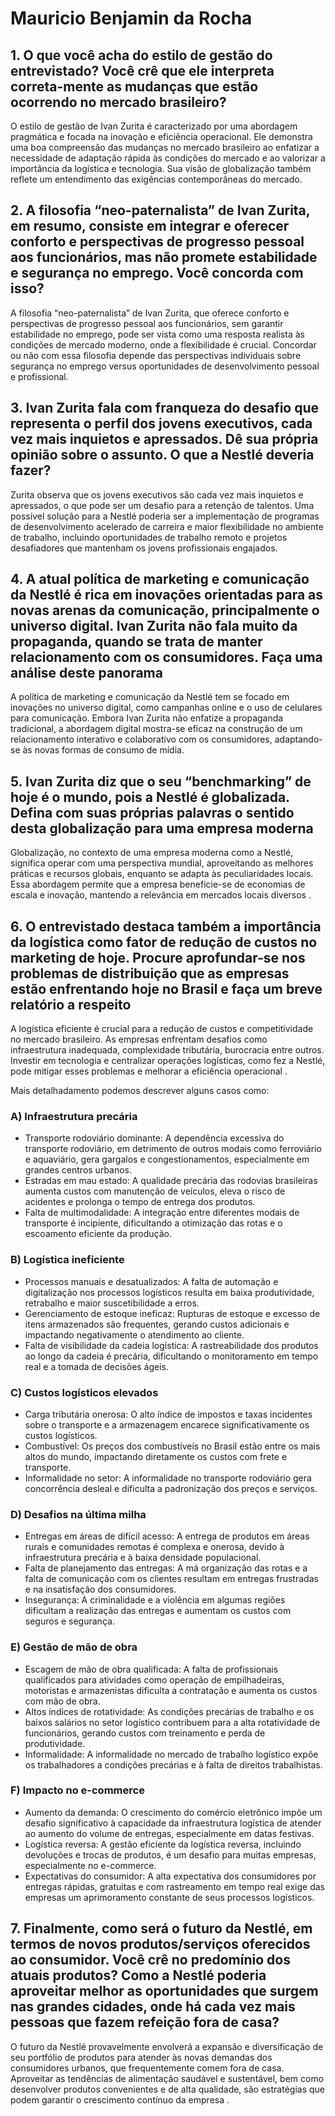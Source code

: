 # Mauricio Benjamin da Rocha

## 1. O  que  você  acha  do  estilo  de  gestão  do  entrevistado? Você  crê  que  ele  interpreta  correta-mente as mudanças que estão ocorrendo no mercado brasileiro?

O estilo de gestão de Ivan Zurita é caracterizado por uma abordagem pragmática e focada na inovação e eficiência operacional. Ele demonstra uma boa compreensão das mudanças no mercado brasileiro ao enfatizar a necessidade de adaptação rápida às condições do mercado e ao valorizar a importância da logística e tecnologia. Sua visão de globalização também reflete um entendimento das exigências contemporâneas do mercado.

## 2. A filosofia “neo-paternalista” de Ivan Zurita, em resumo, consiste em integrar e oferecer conforto e perspectivas de progresso pessoal aos funcionários, mas não promete estabilidade e segurança no emprego. Você concorda com isso?

A filosofia “neo-paternalista” de Ivan Zurita, que oferece conforto e perspectivas de progresso pessoal aos funcionários, sem garantir estabilidade no emprego, pode ser vista como uma resposta realista às condições de mercado moderno, onde a flexibilidade é crucial. Concordar ou não com essa filosofia depende das perspectivas individuais sobre segurança no emprego versus oportunidades de desenvolvimento pessoal e profissional.

## 3. Ivan Zurita fala com franqueza do desafio que representa o perfil dos jovens executivos, cada vez mais inquietos e apressados. Dê sua própria opinião sobre o assunto. O que a Nestlé deveria fazer?

Zurita observa que os jovens executivos são cada vez mais inquietos e apressados, o que pode ser um desafio para a retenção de talentos. Uma possível solução para a Nestlé poderia ser a implementação de programas de desenvolvimento acelerado de carreira e maior flexibilidade no ambiente de trabalho, incluindo oportunidades de trabalho remoto e projetos desafiadores que mantenham os jovens profissionais engajados.

## 4. A atual política de marketing e comunicação da Nestlé é rica em inovações orientadas para as novas arenas da comunicação, principalmente o universo digital. Ivan Zurita não fala muito da propaganda, quando se trata de manter relacionamento com os consumidores. Faça uma análise deste panorama

A política de marketing e comunicação da Nestlé tem se focado em inovações no universo digital, como campanhas online e o uso de celulares para comunicação. Embora Ivan Zurita não enfatize a propaganda tradicional, a abordagem digital mostra-se eficaz na construção de um relacionamento interativo e colaborativo com os consumidores, adaptando-se às novas formas de consumo de mídia.

## 5. Ivan Zurita diz que o seu “benchmarking” de hoje é o mundo, pois a Nestlé é globalizada. Defina com suas próprias palavras o sentido desta globalização para uma empresa moderna

Globalização, no contexto de uma empresa moderna como a Nestlé, significa operar com uma perspectiva mundial, aproveitando as melhores práticas e recursos globais, enquanto se adapta às peculiaridades locais. Essa abordagem permite que a empresa beneficie-se de economias de escala e inovação, mantendo a relevância em mercados locais diversos .

## 6. O entrevistado destaca também a importância da logística como fator de redução de custos no marketing de hoje. Procure aprofundar-se nos problemas de distribuição que as empresas estão enfrentando hoje no Brasil e faça um breve relatório a respeito

A logística eficiente é crucial para a redução de custos e competitividade no mercado brasileiro. As empresas enfrentam desafios como infraestrutura inadequada, complexidade tributária, burocracia entre outros. Investir em tecnologia e centralizar operações logísticas, como fez a Nestlé, pode mitigar esses problemas e melhorar a eficiência operacional .

Mais detalhadamento podemos descrever alguns casos como:

### A) Infraestrutura precária

- Transporte rodoviário dominante: A dependência excessiva do transporte rodoviário, em detrimento de outros modais como ferroviário e aquaviário, gera gargalos e congestionamentos, especialmente em grandes centros urbanos.
- Estradas em mau estado: A qualidade precária das rodovias brasileiras aumenta custos com manutenção de veículos, eleva o risco de acidentes e prolonga o tempo de entrega dos produtos.
- Falta de multimodalidade: A integração entre diferentes modais de transporte é incipiente, dificultando a otimização das rotas e o escoamento eficiente da produção.

### B) Logística ineficiente

- Processos manuais e desatualizados: A falta de automação e digitalização nos processos logísticos resulta em baixa produtividade, retrabalho e maior suscetibilidade a erros.
- Gerenciamento de estoque ineficaz: Rupturas de estoque e excesso de itens armazenados são frequentes, gerando custos adicionais e impactando negativamente o atendimento ao cliente.
- Falta de visibilidade da cadeia logística: A rastreabilidade dos produtos ao longo da cadeia é precária, dificultando o monitoramento em tempo real e a tomada de decisões ágeis.

### C) Custos logísticos elevados

- Carga tributária onerosa: O alto índice de impostos e taxas incidentes sobre o transporte e a armazenagem encarece significativamente os custos logísticos.
- Combustível: Os preços dos combustíveis no Brasil estão entre os mais altos do mundo, impactando diretamente os custos com frete e transporte.
- Informalidade no setor: A informalidade no transporte rodoviário gera concorrência desleal e dificulta a padronização dos preços e serviços.

### D) Desafios na última milha

- Entregas em áreas de difícil acesso: A entrega de produtos em áreas rurais e comunidades remotas é complexa e onerosa, devido à infraestrutura precária e à baixa densidade populacional.
- Falta de planejamento das entregas: A má organização das rotas e a falta de comunicação com os clientes resultam em entregas frustradas e na insatisfação dos consumidores.
- Insegurança: A criminalidade e a violência em algumas regiões dificultam a realização das entregas e aumentam os custos com seguros e segurança.

### E) Gestão de mão de obra

- Escagem de mão de obra qualificada: A falta de profissionais qualificados para atividades como operação de empilhadeiras, motoristas e armazenistas dificulta a contratação e aumenta os custos com mão de obra.
- Altos índices de rotatividade: As condições precárias de trabalho e os baixos salários no setor logístico contribuem para a alta rotatividade de funcionários, gerando custos com treinamento e perda de produtividade.
- Informalidade: A informalidade no mercado de trabalho logístico expõe os trabalhadores a condições precárias e à falta de direitos trabalhistas.

### F) Impacto no e-commerce

- Aumento da demanda: O crescimento do comércio eletrônico impõe um desafio significativo à capacidade da infraestrutura logística de atender ao aumento do volume de entregas, especialmente em datas festivas.
- Logística reversa: A gestão eficiente da logística reversa, incluindo devoluções e trocas de produtos, é um desafio para muitas empresas, especialmente no e-commerce.
- Expectativas do consumidor: A alta expectativa dos consumidores por entregas rápidas, gratuitas e com rastreamento em tempo real exige das empresas um aprimoramento constante de seus processos logísticos.

## 7. Finalmente, como será o futuro da Nestlé, em termos de novos produtos/serviços oferecidos ao consumidor. Você crê no predomínio dos atuais produtos? Como a Nestlé poderia aproveitar melhor as oportunidades que surgem nas grandes cidades, onde há cada vez mais pessoas que fazem refeição fora de casa?

O futuro da Nestlé provavelmente envolverá a expansão e diversificação de seu portfólio de produtos para atender às novas demandas dos consumidores urbanos, que frequentemente comem fora de casa. Aproveitar as tendências de alimentação saudável e sustentável, bem como desenvolver produtos convenientes e de alta qualidade, são estratégias que podem garantir o crescimento contínuo da empresa .

